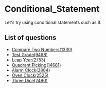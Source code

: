 Conditional_Statement
=========

Let's try using conditional statements such as if.

List of questions
-------

- [Compare Two Numbers(1330)](https://github.com/yoru4890/coding_test/blob/main/baekjoon/conditional_statement/1330.md)
- [Test Grade(9498)](https://github.com/yoru4890/coding_test/blob/main/baekjoon/conditional_statement/9498.md)
- [Leap Year(2753)](https://github.com/yoru4890/coding_test/blob/main/baekjoon/conditional_statement/2753.md)
- [Quadrant Picking(14681)](https://github.com/yoru4890/coding_test/blob/main/baekjoon/conditional_statement/14681.md)
- [Alarm Clock(2884)](https://github.com/yoru4890/coding_test/blob/main/baekjoon/conditional_statement/2884.md)
- [Oven Clock(2525)](https://github.com/yoru4890/coding_test/blob/main/baekjoon/conditional_statement/2525.md)
- [Three Dice(2480)](https://github.com/yoru4890/coding_test/blob/main/baekjoon/conditional_statement/2480.md)
